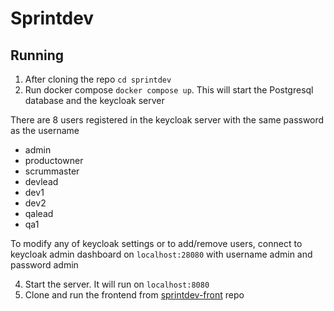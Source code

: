 # Sprintdev

## Running

1. After cloning the repo ```cd sprintdev```
2. Run docker compose ```docker compose up```. This will start the Postgresql database and the keycloak server 

There are 8 users registered in the keycloak server with the same password as the username
- admin
- productowner
- scrummaster
- devlead
- dev1
- dev2
- qalead
- qa1

To modify any of keycloak settings or to add/remove users, connect to keycloak admin dashboard on ```localhost:28080``` with username admin and password admin

4. Start the server. It will run on ```localhost:8080```
5. Clone and run the frontend from [sprintdev-front](https://github.com/summrh4ze/sprintdev-front) repo